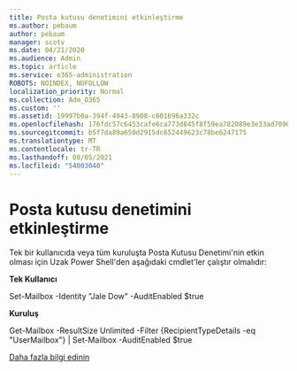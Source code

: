 ```yaml
---
title: Posta kutusu denetimini etkinleştirme
ms.author: pebaum
author: pebaum
manager: scotv
ms.date: 04/21/2020
ms.audience: Admin
ms.topic: article
ms.service: o365-administration
ROBOTS: NOINDEX, NOFOLLOW
localization_priority: Normal
ms.collection: Adm_O365
ms.custom: ''
ms.assetid: 19997b0a-394f-4943-8908-c601696a332c
ms.openlocfilehash: 176fdc57c6453cafe6ca773d845f8f59ea782089e3e33ad70909ed495aa1a8c4
ms.sourcegitcommit: b5f7da89a650d2915dc652449623c78be6247175
ms.translationtype: MT
ms.contentlocale: tr-TR
ms.lasthandoff: 08/05/2021
ms.locfileid: "54003040"
---
```

# <a name="enable-mailbox-auditing"></a>Posta kutusu denetimini etkinleştirme

Tek bir kullanıcıda veya tüm kuruluşta Posta Kutusu Denetimi'nin etkin olması için Uzak Power Shell'den aşağıdaki cmdlet'ler çalıştır olmalıdır:
  
 **Tek Kullanıcı**
  
Set-Mailbox -Identity "Jale Dow" -AuditEnabled $true
  
 **Kuruluş**
  
Get-Mailbox -ResultSize Unlimited -Filter {RecipientTypeDetails -eq "UserMailbox"} | Set-Mailbox -AuditEnabled $true
  
[Daha fazla bilgi edinin](https://docs.microsoft.com/microsoft-365/compliance/enable-mailbox-auditing)
  

